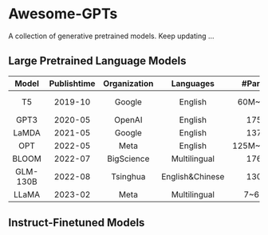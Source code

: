 # Awesome-GPTs
A collection of generative pretrained models. Keep updating ...

## Large Pretrained Language Models

| Model | Publishtime | Organization | Languages | #Param | Structure | Open | Link |
| :--: | :--: | :--: | :--: | :--: | :--: | :--: | :--: |
| T5 | 2019-10 | Google | English | 60M~11B | Encoder-Decoder | ✔ | [Paper](https://arxiv.org/abs/1910.10683), [Code&Model](https://github.com/google-research/text-to-text-transfer-transformer) |
| GPT3 | 2020-05 | OpenAI | English | 175B | Decoder| ✘ | NA |
| LaMDA | 2021-05 | Google | English | 137B | | ✘ |
| OPT | 2022-05 | Meta | English | 125M~175B | | ✔ |
| BLOOM | 2022-07 | BigScience | Multilingual | 176B | | ✔ |
| GLM-130B | 2022-08 | Tsinghua | English&Chinese | 130B | | ✔ |
| LLaMA | 2023-02 | Meta | Multilingual | 7~65B | | ✔ |

## Instruct-Finetuned Models



